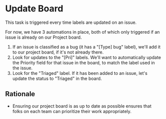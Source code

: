 # Update Board

This task is triggered every time labels are updated on an issue.

For now, we have 3 automations in place, both of which only triggered if an issue is already on our Project board.

1. If an issue is classified as a bug (it has a "[Type] bug" label), we'll add it to our project board, if it's not already there.
2. Look for updates to the "[Pri]" labels. We'll want to automatically update the Priority field for that issue in the board, to match the label used in the issue.
3. Look for the "Triaged" label. If it has been added to an issue, let's update the status to "Triaged" in the board.

## Rationale

* Ensuring our project board is as up to date as possible ensures that folks on each team can prioritize their work appropriately.

